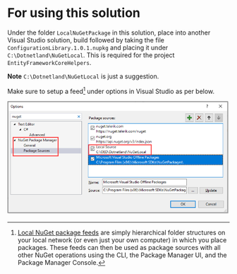 # For using this solution

Under the folder `LocalNuGetPackage` in this solution, place into another Visual Studio solution, build followed by taking the file `ConfigurationLibrary.1.0.1.nupkg` and placing it under `C:\Dotnetland\NuGetLocal`. This is required for the project `EntityFrameworkCoreHelpers`.

**Note** `C:\Dotnetland\NuGetLocal` is just a suggestion.

Make sure to setup a feed[^1] under options in Visual Studio as per below.

![Local](assets/local.png)

[^1]: [Local NuGet package feeds](https://docs.microsoft.com/en-us/nuget/hosting-packages/local-feeds) are simply hierarchical folder structures on your local network (or even just your own computer) in which you place packages. These feeds can then be used as package sources with all other NuGet operations using the CLI, the Package Manager UI, and the Package Manager Console.